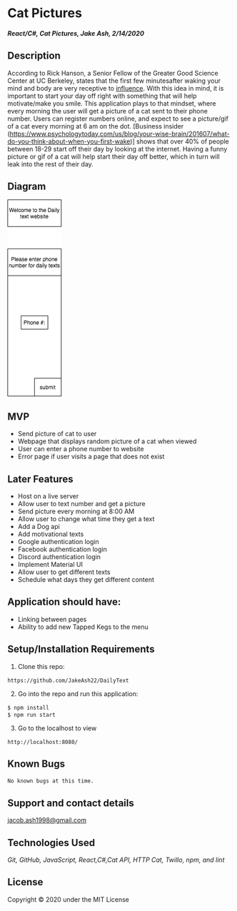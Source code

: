 # Cat Pictures

#### _React/C#, Cat Pictures, Jake Ash, 2/14/2020_

## Description
According to Rick Hanson, a Senior Fellow of the Greater Good Science Center at UC Berkeley, states that the first few minutesafter waking your mind and body are very receptive to [influence](https://www.psychologytoday.com/us/blog/your-wise-brain/201607/what-do-you-think-about-when-you-first-wake).  With this idea in mind, it is important to start your day off right with something that will help motivate/make you smile.  This application plays to that mindset, where every morning the user will get a picture of a cat sent to their phone number.  Users can register numbers online, and expect to see a picture/gif of a cat every morning at 6 am on the dot. [Business insider (https://www.psychologytoday.com/us/blog/your-wise-brain/201607/what-do-you-think-about-when-you-first-wake)] shows that over 40% of people between 18-29 start off their day by looking at the internet.  Having a funny picture or gif of a cat will help start their day off better, which in turn will leak into the rest of their day.

## Diagram

![Diagram](src/assets/images/Diagram.jpg)


## MVP
- Send picture of cat to user 
- Webpage that displays random picture of a cat when viewed
- User can enter a phone number to website 
- Error page if user visits a page that does not exist

## Later Features
- Host on a live server
- Allow user to text number and get a picture
- Send picture every morning at 8:00 AM
- Allow user to change what time they get a text
- Add a Dog api
- Add motivational texts 
- Google authentication login
- Facebook authentication login
- Discord authentication login
- Implement Material UI 
- Allow user to get different texts
- Schedule what days they get different content


## Application should have:

- Linking between pages
- Ability to add new Tapped Kegs to the menu

## Setup/Installation Requirements

1. Clone this repo:
```
https://github.com/JakeAsh22/DailyText
```

2. Go into the repo and run this application: 
```
$ npm install
$ npm run start
```
3. Go to the localhost to view 
```
http://localhost:8080/
```

## Known Bugs
```
No known bugs at this time.
```

## Support and contact details
jacob.ash1998@gmail.com

## Technologies Used
_Git, GitHub, JavaScript, React,C#,Cat API, HTTP Cat, Twillo, npm, and lint_


## License

Copyright © 2020 under the MIT License